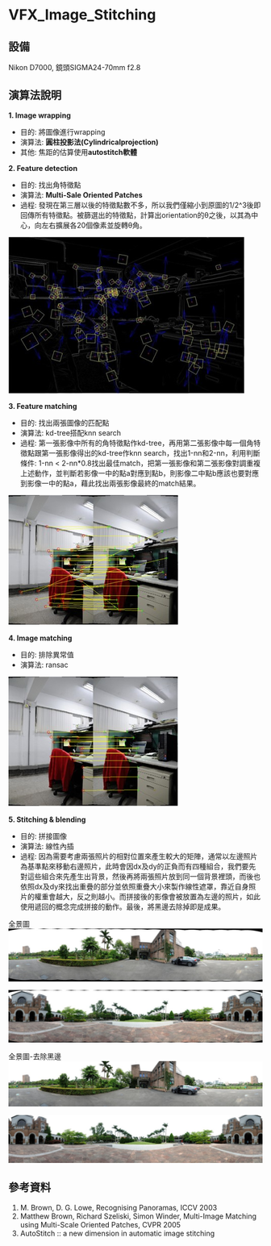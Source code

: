 # VFX_Image_Stitching

## 設備
Nikon D7000, 鏡頭SIGMA24-70mm f2.8

## 演算法說明
**1. Image wrapping**
- 目的: 將圖像進行wrapping
- 演算法: **圓柱投影法(Cylindricalprojection)**
- 其他: 焦距的估算使用**autostitch軟體**

**2. Feature detection**  
- 目的: 找出角特徵點
- 演算法: **Multi-Sale Oriented Patches**
- 過程: 發現在第三層以後的特徵點數不多，所以我們僅縮小到原圖的1/2^3後即回傳所有特徵點。被篩選出的特徵點，計算出orientation的θ之後，以其為中心，向左右擴展各20個像素並旋轉θ角。

![image](https://github.com/KakaCheng/VFX_Image_Stitching/blob/b53e8283f6435ada4826a53b22c4bd869f5466f8/Readme_pic/00.jpg)

**3. Feature matching**
- 目的: 找出兩張圖像的匹配點
- 演算法: kd-tree搭配knn search
- 過程: 第一張影像中所有的角特徵點作kd-tree，再用第二張影像中每一個角特徵點跟第一張影像得出的kd-tree作knn search，找出1-nn和2-nn，利用判斷條件: 1-nn < 2-nn\*0.8找出最佳match，把第一張影像和第二張影像對調重複上述動作，並判斷若影像一中的點a對應到點b，則影像二中點b應該也要對應到影像一中的點a，藉此找出兩張影像最終的match結果。

![image](https://github.com/KakaCheng/VFX_Image_Stitching/blob/b53e8283f6435ada4826a53b22c4bd869f5466f8/Readme_pic/01.jpg)

**4. Image matching**
- 目的: 排除異常值
- 演算法: ransac

![image](https://github.com/KakaCheng/VFX_Image_Stitching/blob/b53e8283f6435ada4826a53b22c4bd869f5466f8/Readme_pic/02.jpg)

**5. Stitching & blending**
- 目的: 拼接圖像
- 演算法: 線性內插
- 過程: 因為需要考慮兩張照片的相對位置來產生較大的矩陣，通常以左邊照片為基準點來移動右邊照片，此時會因dx及dy的正負而有四種組合，我們要先對這些組合來先產生出背景，然後再將兩張照片放到同一個背景裡頭，而後也依照dx及dy來找出重疊的部分並依照重疊大小來製作線性遮罩，靠近自身照片的權重會越大，反之則越小。而拼接後的影像會被放置為左邊的照片，如此使用遞回的概念完成拼接的動作。最後，將黑邊去除掉即是成果。

全景圖
![image](https://github.com/KakaCheng/VFX_Image_Stitching/blob/b53e8283f6435ada4826a53b22c4bd869f5466f8/Readme_pic/03.jpg)

![image](https://github.com/KakaCheng/VFX_Image_Stitching/blob/b53e8283f6435ada4826a53b22c4bd869f5466f8/Readme_pic/04.jpg)


全景圖-去除黑邊
![image](https://github.com/KakaCheng/VFX_Image_Stitching/blob/b53e8283f6435ada4826a53b22c4bd869f5466f8/Readme_pic/05.jpg)

![image](https://github.com/KakaCheng/VFX_Image_Stitching/blob/b53e8283f6435ada4826a53b22c4bd869f5466f8/Readme_pic/06.jpg)

## 參考資料
1. M. Brown, D. G. Lowe, Recognising Panoramas, ICCV 2003
2. Matthew Brown, Richard Szeliski, Simon Winder, Multi-Image Matching using Multi-Scale Oriented Patches, CVPR 2005
3. AutoStitch :: a new dimension in automatic image stitching
